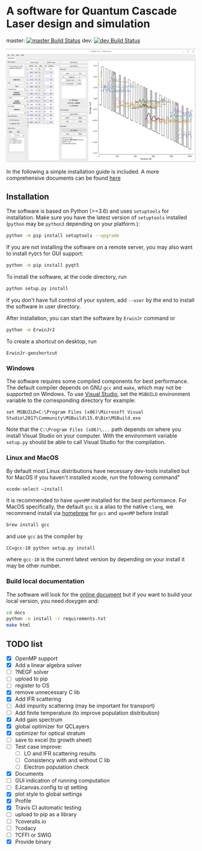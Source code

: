 A software for Quantum Cascade Laser design and simulation
================

master:
[![master Build Status](https://travis-ci.com/CareF/ErwinJr2.svg?branch=master)](https://travis-ci.org/CareF/ErwinJr2)
dev:
[![dev Build Status](https://travis-ci.com/CareF/ErwinJr2.svg?branch=dev)](https://travis-ci.org/CareF/ErwinJr2)

![Main Window Screenshot](./docs/figures/mainwindow.png)

In the following a simple installation guide is included. A more comprehensive
documents can be found [here](https://erwinjr2.readthedocs.io/)


Installation
---------------
The software is based on Python (>=3.6) and uses `setuptools` for installation.
Make sure you have the latest version of `setuptools` installed
(`python` may be `python3` depending on your platform.):

```bash
python -m pip install setuptools --upgrade
```

If you are not installing the software on a remote server, you may also want to
install `PyQt5` for GUI support:

```bash
python -m pip install pyqt5
```

To install the software, at the code directory, run

```bash
python setup.py install
```

If you don't have full control of your system, add `--user` by the end to
install the software in user directory.

After installation, you can start the software by `ErwinJr` command or

```bash
python -m ErwinJr2
```

To create a shortcut on desktop, run

```
ErwinJr-genshortcut
```

### Windows ###
The software requires some compiled components for best performance. The
default compiler depends on GNU `gcc` and `make`, which may not be supported
on Windows. To use [Visual Studio](https://visualstudio.microsoft.com/),
set the `MSBUILD` environment variable to the corresponding directory for
example:
```
set MSBUILD=C:\Program Files (x86)\Microsoft Visual Studio\2017\Community\MSBuild\15.0\Bin\MSBuild.exe
```
Note that the `C:\Program Files (x86)\...` path depends on where you install
Visual Studio on your computer. With the environment variable `setup.py` should
be able to call Visual Studio for the compilation.

### Linux and MacOS ###
By default most Linux distributions have necessary dev-tools installed but for
MacOS if you haven't installed xcode, run the following command"

```bash
xcode-select —install
```

It is recommended to have `openMP` installed for the best performance.
For MacOS specifically, the default `gcc` is a alias to the native `clang`,
we recommend install via [homebrew](https://brew.sh/) for `gcc` and `openMP`
before install

```bash
brew install gcc
```

and use `gcc` as the compiler by

```
CC=gcc-10 python setup.py install
```

where `gcc-10` is the current latest version by depending on your install
it may be other number.

### Build local documentation ###
The software will look for the [online document](https://erwinjr2.readthedocs.io/)
but if you want to build your local version, you need doxygen and:

```bash
cd docs
python -m install -r requirements.txt
make html
```

## TODO list
- [X] OpenMP support
- [X] Add a linear algebra solver
- [ ] ?NEGF solver
- [ ] upload to pip
- [ ] register to OS
- [X] remove unnecessary C lib
- [X] Add IFR scattering
- [ ] Add impurity scattering (may be important for transport)
- [ ] Add finite temperature (to improve population distribution)
- [X] Add gain spectrum
- [X] global optimizer for QCLayers
- [X] optimizer for optical stratum
- [ ] save to excel (to growth sheet)
- [ ] Test case improve:
    - [ ] LO and IFR scattering results
    - [ ] Consistency with and without C lib
    - [ ] Electron population check
- [X] Documents
- [ ] GUI indication of running computation
- [ ] EJcanvas.config to qt setting
- [X] plot style to global settings
- [X] Profile
- [X] Travis CI automatic testing
- [ ] upload to pip as a library
- [ ] ?coveralls.io
- [ ] ?codacy
- [ ] ?CFFI or SWIG
- [X] Provide binary
